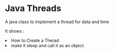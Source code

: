 # Java Threads
A java class to implement a thread for data and time

It shows :
<li>How to Create a Therad 
<li>make it sleep and call it as an object.
